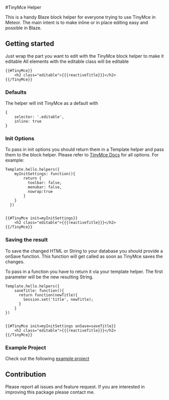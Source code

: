 #TinyMce Helper	

This is a handy Blaze block helper for everyone trying to use TinyMce in Meteor.
The main intent is to make inline or in place editing easy and possible in Blaze.

## Getting started

Just wrap the part you want to edit with the TinyMce block helper to make it editable
All elements with the editable class will be editable

	{{#TinyMce}}
		<h2 class="editable">{{{reactiveTitle}}}</h2>
	{{/TinyMce}}


### Defaults
The helper will init TinyMce as a default with

	{
		selector: '.editable',
		inline: true	
	}

### Init Options
To pass in init options you should return them in a Template helper and pass them to the block helper.
Please refer to [TinyMce Docs](https://www.tinymce.com/docs/configure/integration-and-setup/) for all options.
For example:

	Template.hello.helpers({
		myInitSettings: function(){
		    return {
		      toolbar: false,
		      menubar: false,
		      nowrap:true
		    }
		}
	  })


	{{#TinyMce init=myInitSettings}}
		<h2 class="editable">{{{reactiveTitle}}}</h2>
	{{/TinyMce}}


### Saving the result
To save the changed HTML or String to your database you should provide a onSave function.
This function will get called as soon as TinyMce saves the changes.

To pass in a function you have to return it via your template helper.
The first parameter will be the new resulting String.

	Template.hello.helpers({
		saveTitle: function(){
		  return function(newTitle){
		    Session.set('title', newTitle);
		  }
		}
	})


	{{#TinyMce init=myInitSettings onSave=saveTitle}}
		<h2 class="editable">{{{reactiveTitle}}}</h2>
	{{/TinyMce}}


### Example Project

Check out the following [example project](https://github.com/nerdmed/tinymce-helper-example)

## Contribution
Please report all issues and feature request.
If you are interested in improving this package please contact me.